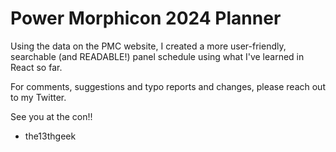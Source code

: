 # Power Morphicon 2024 Planner

Using the data on the PMC website, I created a more user-friendly, searchable (and READABLE!) panel schedule using what I've learned in React so far.

For comments, suggestions and typo reports and changes, please reach out to my Twitter.

See you at the con!! 
- the13thgeek
